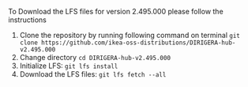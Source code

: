 To Download the LFS files for version 2.495.000 please follow the instructions

1. Clone the repository by running following command on terminal `git clone https://github.com/ikea-oss-distributions/DIRIGERA-hub-v2.495.000`
2. Change directory `cd DIRIGERA-hub-v2.495.000`
3. Initialize LFS: `git lfs install`
4. Download the LFS files: `git lfs fetch --all`
